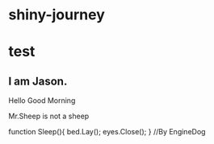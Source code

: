 # shiny-journey


# test

## I am Jason.







Hello Good Morning

Mr.Sheep is not a sheep

function Sleep(){
    bed.Lay();
    eyes.Close();
} //By EngineDog


